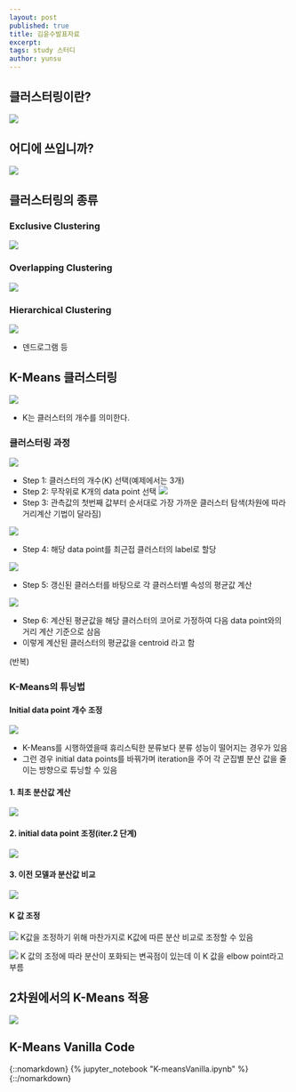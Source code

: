 ```yaml
---
layout: post
published: true
title: 김윤수발표자료
excerpt:
tags: study 스터디
author: yunsu
---
```

## 클러스터링이란?
![](/assets/img/yunsu/1image.png)

## 어디에 쓰입니까?
![](/assets/img/yunsu/2image.png)

## 클러스터링의 종류
### Exclusive Clustering
![](/assets/img/yunsu/3image.png)
### Overlapping Clustering
![](/assets/img/yunsu/6image.png)
### Hierarchical Clustering
![](/assets/img/yunsu/7image.png)
- 덴드로그램 등
## K-Means 클러스터링
![](/assets/img/yunsu/8image.png)
- K는 클러스터의 개수를 의미한다.
### 클러스터링 과정
![](/assets/img/yunsu/9image.png)
- Step 1: 클러스터의 개수(K) 선택(예제에서는 3개)
- Step 2: 무작위로 K개의 data point 선택
![](/assets/img/yunsu/10image.png)
- Step 3: 관측값의 첫번째 값부터 순서대로 가장 가까운 클러스터 탐색(차원에 따라 거리계산 기법이 달라짐)

![](/assets/img/yunsu/11image.png)
- Step 4: 해당 data point를 최근접 클러스터의 label로 할당

![](/assets/img/yunsu/12image.png)
- Step 5: 갱신된 클러스터를 바탕으로 각 클러스터별 속성의 평균값 계산

![](/assets/img/yunsu/13image.png)
- Step 6: 계산된 평균값을 해당 클러스터의 코어로 가정하여 다음 data point와의 거리 계산 기준으로 삼음
- 이렇게 계산된 클러스터의 평균값을 centroid 라고 함

(반복)

### K-Means의 튜닝법
#### Initial data point 개수 조정
![](/assets/img/yunsu/14image.png)
- K-Means를 시행하였을때 휴리스틱한 분류보다 분류 성능이 떨어지는 경우가 있음
- 그런 경우 initial data points를 바꿔가며 iteration을 주어 각 군집별 분산 값을 줄이는 방향으로 튜닝할 수 있음
#### 1. 최초 분산값 계산
![](/assets/img/yunsu/15image.png)

#### 2. initial data point 조정(iter.2 단계)
![](/assets/img/yunsu/17image.png)

#### 3. 이전 모델과 분산값 비교
![](/assets/img/yunsu/18image.png)

#### K 값 조정
![](/assets/img/yunsu/21image.png)
K값을 조정하기 위해 마찬가지로 K값에 따른 분산 비교로 조정할 수 있음

![](/assets/img/yunsu/22image.png)
K 값의 조정에 따라 분산이 포화되는 변곡점이 있는데 이 K 값을 elbow point라고 부름

## 2차원에서의 K-Means 적용
![](/assets/img/yunsu/19image.png)

## K-Means Vanilla Code
{::nomarkdown}
{% jupyter_notebook "K-meansVanilla.ipynb" %}
{::/nomarkdown}